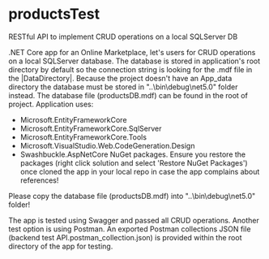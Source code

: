 # productsTest
RESTful API to implement CRUD operations on a local SQLServer DB

.NET Core app for an Online Marketplace, let's users for CRUD operations on a local SQLServer database.
The database is stored in application's root directory by default so the connection string is looking for the .mdf file in the |DataDirectory|.
Because the project doesn't have an App_data directory the database must be stored in "..\bin\debug\net5.0" folder instead. The database file (productsDB.mdf)
can be found in the root of project.
Application uses:
- Microsoft.EntityFrameworkCore
- Microsoft.EntityFrameworkCore.SqlServer
- Microsoft.EntityFrameworkCore.Tools
- Microsoft.VisualStudio.Web.CodeGeneration.Design
- Swashbuckle.AspNetCore
NuGet packages. Ensure you restore the packages (right click solution and select 'Restore NuGet Packages') once cloned the app in your local repo in case the app complains
about references!

Please copy the database file (productsDB.mdf) into "..\bin\debug\net5.0" folder!

The app is tested using Swagger and passed all CRUD operations. Another test option is using Postman. An exported Postman collections JSON file 
(backend test API.postman_collection.json) is provided within the root directory of the app for testing.
